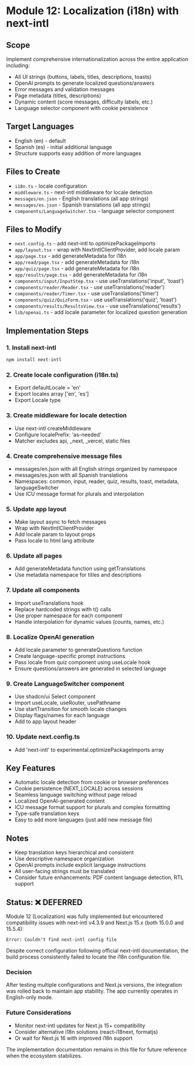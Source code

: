 <!-- Full Project Localization Implementation -->
# Module 12: Localization (i18n) with next-intl

## Scope

Implement comprehensive internationalization across the entire application including:
- All UI strings (buttons, labels, titles, descriptions, toasts)
- OpenAI prompts to generate localized questions/answers
- Error messages and validation messages
- Page metadata (titles, descriptions)
- Dynamic content (score messages, difficulty labels, etc.)
- Language selector component with cookie persistence

## Target Languages

- English (en) - default
- Spanish (es) - initial additional language
- Structure supports easy addition of more languages

## Files to Create

- `i18n.ts` - locale configuration
- `middleware.ts` - next-intl middleware for locale detection
- `messages/en.json` - English translations (all app strings)
- `messages/es.json` - Spanish translations (all app strings)
- `components/LanguageSwitcher.tsx` - language selector component

## Files to Modify

- `next.config.ts` - add next-intl to optimizePackageImports
- `app/layout.tsx` - wrap with NextIntlClientProvider, add locale param
- `app/page.tsx` - add generateMetadata for i18n
- `app/read/page.tsx` - add generateMetadata for i18n
- `app/quiz/page.tsx` - add generateMetadata for i18n
- `app/results/page.tsx` - add generateMetadata for i18n
- `components/input/InputStep.tsx` - use useTranslations('input', 'toast')
- `components/reader/Reader.tsx` - use useTranslations('reader')
- `components/reader/Timer.tsx` - use useTranslations('timer')
- `components/quiz/QuizForm.tsx` - use useTranslations('quiz', 'toast')
- `components/results/ResultsView.tsx` - use useTranslations('results')
- `lib/openai.ts` - add locale parameter for localized question generation

## Implementation Steps

### 1. Install next-intl
```bash
npm install next-intl
```

### 2. Create locale configuration (i18n.ts)
- Export defaultLocale = 'en'
- Export locales array ['en', 'es']
- Export Locale type

### 3. Create middleware for locale detection
- Use next-intl createMiddleware
- Configure localePrefix: 'as-needed'
- Matcher excludes api, _next, _vercel, static files

### 4. Create comprehensive message files
- messages/en.json with all English strings organized by namespace
- messages/es.json with all Spanish translations
- Namespaces: common, input, reader, quiz, results, toast, metadata, languageSwitcher
- Use ICU message format for plurals and interpolation

### 5. Update app layout
- Make layout async to fetch messages
- Wrap with NextIntlClientProvider
- Add locale param to layout props
- Pass locale to html lang attribute

### 6. Update all pages
- Add generateMetadata function using getTranslations
- Use metadata namespace for titles and descriptions

### 7. Update all components
- Import useTranslations hook
- Replace hardcoded strings with t() calls
- Use proper namespace for each component
- Handle interpolation for dynamic values (counts, names, etc.)

### 8. Localize OpenAI generation
- Add locale parameter to generateQuestions function
- Create language-specific prompt instructions
- Pass locale from quiz component using useLocale hook
- Ensure questions/answers are generated in selected language

### 9. Create LanguageSwitcher component
- Use shadcn/ui Select component
- Import useLocale, useRouter, usePathname
- Use startTransition for smooth locale changes
- Display flags/names for each language
- Add to app layout header

### 10. Update next.config.ts
- Add 'next-intl' to experimental.optimizePackageImports array

## Key Features

- Automatic locale detection from cookie or browser preferences
- Cookie persistence (NEXT_LOCALE) across sessions
- Seamless language switching without page reload
- Localized OpenAI-generated content
- ICU message format support for plurals and complex formatting
- Type-safe translation keys
- Easy to add more languages (just add new message file)

## Notes

- Keep translation keys hierarchical and consistent
- Use descriptive namespace organization
- OpenAI prompts include explicit language instructions
- All user-facing strings must be translated
- Consider future enhancements: PDF content language detection, RTL support

## Status: ❌ DEFERRED

Module 12 (Localization) was fully implemented but encountered compatibility issues with next-intl v4.3.9 and Next.js 15.x (both 15.0.0 and 15.5.4):
```
Error: Couldn't find next-intl config file
```

Despite correct configuration following official next-intl documentation, the build process consistently failed to locate the i18n configuration file.

### Decision
After testing multiple configurations and Next.js versions, the integration was rolled back to maintain app stability. The app currently operates in English-only mode.

### Future Considerations
- Monitor next-intl updates for Next.js 15+ compatibility
- Consider alternative i18n solutions (react-i18next, formatjs)
- Or wait for Next.js 16 with improved i18n support

The implementation documentation remains in this file for future reference when the ecosystem stabilizes.

